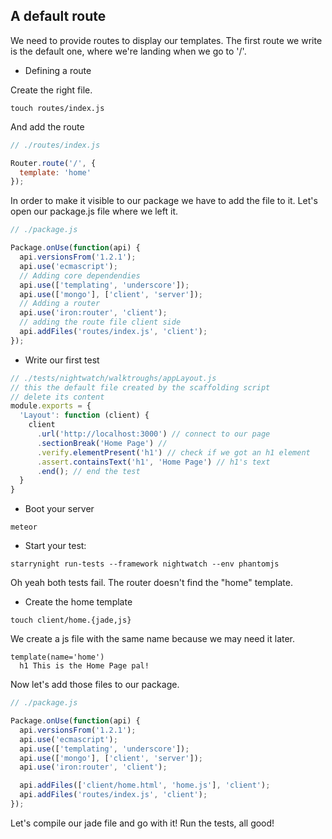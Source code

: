 A default route
--------------

We need to provide routes to display our templates. 
The first route we write is the default one, where we're landing when we go to '/'.

* Defining a route

Create the right file.
```shell
touch routes/index.js
```
And add the route
```js
// ./routes/index.js

Router.route('/', {
  template: 'home'
});
```

In order to make it visible to our package we have to add the file to it.
Let's open our package.js file where we left it.

```js
// ./package.js

Package.onUse(function(api) {
  api.versionsFrom('1.2.1');
  api.use('ecmascript');
  // Adding core dependendies
  api.use(['templating', 'underscore']);
  api.use(['mongo'], ['client', 'server']);
  // Adding a router
  api.use('iron:router', 'client');
  // adding the route file client side
  api.addFiles('routes/index.js', 'client');
});

````
* Write our first test

```js
// ./tests/nightwatch/walktroughs/appLayout.js
// this the default file created by the scaffolding script
// delete its content
module.exports = {
  'Layout': function (client) {
    client
      .url('http://localhost:3000') // connect to our page
      .sectionBreak('Home Page') // 
      .verify.elementPresent('h1') // check if we got an h1 element
      .assert.containsText('h1', 'Home Page') // h1's text
      .end(); // end the test
  }
}
```

* Boot your server
```shell
meteor
```

* Start your test:
```shell
starrynight run-tests --framework nightwatch --env phantomjs
```

Oh yeah both tests fail.
The router doesn't find the "home" template.

* Create the home template

```shell
touch client/home.{jade,js}
```

We create a js file with the same name because we may need it later.

```jade
template(name='home')
  h1 This is the Home Page pal!
```

Now let's add those files to our package.

```js
// ./package.js

Package.onUse(function(api) {
  api.versionsFrom('1.2.1');
  api.use('ecmascript');
  api.use(['templating', 'underscore']);
  api.use(['mongo'], ['client', 'server']);
  api.use('iron:router', 'client');

  api.addFiles(['client/home.html', 'home.js'], 'client');
  api.addFiles('routes/index.js', 'client');
});

````

Let's compile our jade file and go with it!
Run the tests, all good!


